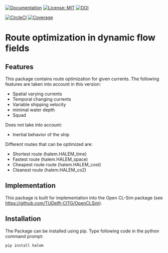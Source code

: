 [ ![Documentation](https://img.shields.io/badge/sphinx-documentation-informational.svg)](https://halem.readthedocs.io)
[ ![License: MIT](https://img.shields.io/badge/License-MIT-informational.svg)](https://github.com/TUDelft-CITG/HALEM/blob/master/LICENSE.txt)
[ ![DOI](https://zenodo.org/badge/184024759.svg)](https://zenodo.org/badge/latestdoi/184024759)

[ ![CircleCI](https://circleci.com/gh/TUDelft-CITG/HALEM.svg?style=svg&circle-token=64796bff34a56507bad599a6cec980b7b8be0bb9)](https://circleci.com/gh/TUDelft-CITG/HALEM)
[ ![Coverage](https://oedm.vanoord.com/proxy/circleci_no_redirect/github/TUDelft-CITG/HALEM/master/latest/ddf5d3b409fbb3e3aa368be6b0b0907c53c40a87/tmp/artifacts/coverage.svg)](https://oedm.vanoord.com/proxy/circleci_no_redirect/github/TUDelft-CITG/HALEM/master/latest/ddf5d3b409fbb3e3aa368be6b0b0907c53c40a87/tmp/artifacts/index.html)

Route optimization in dynamic flow fields
====================================

## Features
This package contains route optimization for given currents. The following features are taken into account in this version:
* Spatial varying currents
* Temporal changing currents
* Variable shipping velocity
* minimal water depth
* Squad

Does not take into account:
* Inertial behavior of the ship

Different routes that can be optimized are:
* Shortest route (halem.HALEM_time)
* Fastest route (halem.HALEM_space)
* Cheapest route route (halem.HALEM_cost)
* Cleanest route (halem.HALEM_co2)

## Implementation
This package is built for implementation into the Open CL-Sim package (see https://github.com/TUDelft-CITG/OpenCLSim). 


## Installation
The Package can be installed using pip. Type following code in the python command prompt:

``` bash
pip install halem
```
